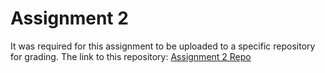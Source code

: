 # Assignment 2

It was required for this assignment to be uploaded to a specific repository for grading. The link to this repository: [Assignment 2 Repo](https://github.com/Omar-Safwat/ProgrammingAssignment2)
